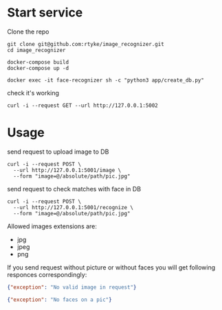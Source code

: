 # Start service
Clone the repo
```shell
git clone git@github.com:rtyke/image_recognizer.git
cd image_recognizer
```

```shell
docker-compose build 
docker-compose up -d

docker exec -it face-recognizer sh -c "python3 app/create_db.py"
```

check it's working
```shell
curl -i --request GET --url http://127.0.0.1:5002
```

# Usage
send request to upload image to DB
```shell
curl -i --request POST \
  --url http://127.0.0.1:5001/image \
  --form "image=@/absolute/path/pic.jpg"
```

send request to check matches with face in DB
```shell
curl -i --request POST \
  --url http://127.0.0.1:5001/recognize \
  --form "image=@/absolute/path/pic.jpg"
```

Allowed images extensions are:
- jpg
- jpeg
- png

If you send request without picture or without faces you will get following responces correspondingly:
```json
{"exception": "No valid image in request"}
```

```json
{"exception": "No faces on a pic"}
```